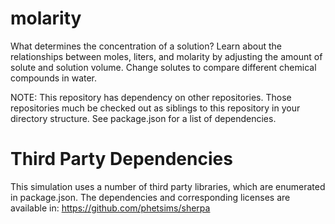 molarity
========

What determines the concentration of a solution? Learn about the relationships between moles, liters, and molarity
by adjusting the amount of solute and solution volume. Change solutes to compare different chemical compounds in water.

NOTE: This repository has dependency on other repositories. Those repositories
much be checked out as siblings to this repository in your directory structure.
See package.json for a list of dependencies.

Third Party Dependencies
=============

This simulation uses a number of third party libraries, which are enumerated in package.json.
The dependencies and corresponding licenses are available in: https://github.com/phetsims/sherpa